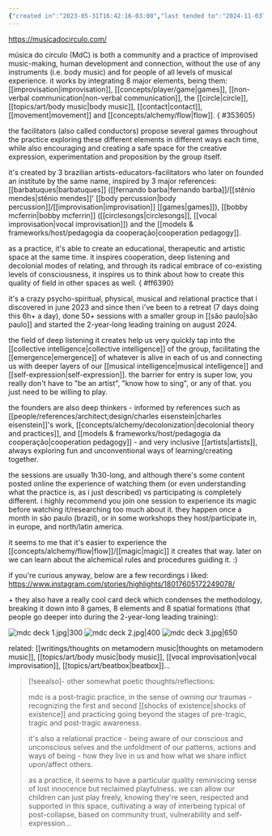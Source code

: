 ```yaml
---
{"created in":"2023-05-31T16:42:16-03:00","last tended to":"2024-11-03T16:05:03-03:00","aliases":["MdC","mdc"],"tags":["music","play","🌿","host","practice"],"relevancescore":93,"dg-publish":true,"notestage":["🌿"],"created":"2023-05-31T16:42:16.760-03:00","updated":"2024-12-11T19:23:14.223-03:00","permalink":"/responses/art/musica-do-circulo/","dgPassFrontmatter":true}
---
```


https://musicadocirculo.com/

música do círculo (MdC) is both a community and a practice of improvised music-making, human development and connection, without the use of any instruments (i.e. body music) and for people of all levels of musical experience. it works by integrating 8 major elements, being them: [[improvisation\|improvisation]], [[concepts/player/game\|games]], [[non-verbal communication\|non-verbal communication]], the [[circle\|circle]], [[topics/art/body music\|body music]], [[contact\|contact]], [[movement\|movement]] and [[concepts/alchemy/flow\|flow]].
{ #353605}


the facilitators (also called conductors) propose several games throughout the practice exploring these different elements in different ways each time, while also encouraging and creating a safe space for the creative expression, experimentation and proposition by the group itself.

it's created by 3 brazilian artists-educators-facilitators who later on founded an institute by the same name, inspired by 3 major references: [[barbatuques\|barbatuques]] ([[fernando barba\|fernando barba]]/[[stênio mendes\|stênio mendes]]' [[body percussion\|body percussion]]/[[improvisation\|improvisation]] [[games\|games]]), [[bobby mcferrin\|bobby mcferrin]] ([[circlesongs\|circlesongs]], [[vocal improvisation\|vocal improvisation]]) and the [[models & frameworks/host/pedagogia da cooperação\|cooperation pedagogy]].

as a practice, it's able to create an educational, therapeutic and artistic space at the same time. it inspires cooperation, deep listening and decolonial modes of relating, and through its radical embrace of co-existing levels of consciousness, it inspires us to think about how to create this quality of field in other spaces as well.
{ #ff6390}


it's a crazy psycho-spiritual, physical, musical and relational practice that i discovered in june 2023 and since then i've been to a retreat (7 days doing this 6h+ a day), done 50+ sessions with a smaller group in [[são paulo\|são paulo]] and started the 2-year-long leading training on august 2024.

the field of deep listening it creates help us very quickly tap into the [[collective intelligence\|collective intelligence]] of the group, facilitating the [[emergence\|emergence]] of whatever is alive in each of us and connecting us with deeper layers of our [[musical intelligence\|musical intelligence]] and [[self-expression\|self-expression]]. the barrier for entry is super low, you really don't have to "be an artist", "know how to sing", or any of that. you just need to be willing to play.

the founders are also deep thinkers - informed by references such as [[people/references/architect;design/charles eisenstein\|charles eisenstein]]'s work, [[concepts/alchemy/decolonization\|decolonial theory and practices]], and [[models & frameworks/host/pedagogia da cooperação\|cooperation pedagogy]] - and very inclusive [[artists\|artists]], always exploring fun and unconventional ways of learning/creating together.

the sessions are usually 1h30-long, and although there's some content posted online the experience of watching them (or even understanding what the practice is, as i just described) vs participating is completely different. i highly recommend you join one session to experience its magic before watching it/researching too much about it. they happen once a month in são paulo (brazil), or in some workshops they host/participate in, in europe, and north/latin america.

it seems to me that it's easier to experience the [[concepts/alchemy/flow\|flow]]/[[magic\|magic]] it creates that way. later on we can learn about the alchemical rules and procedures guiding it. :)

if you're curious anyway, below are a few recordings i liked:
https://www.instagram.com/stories/highlights/18017605172249078/

\+ they also have a really cool card deck which condenses the methodology, breaking it down into 8 games, 8 elements and 8 spatial formations (that people go deeper into during the 2-year-long leading training):


<div class="transclusion internal-embed is-loaded"><div class="markdown-embed">




![mdc deck 1.jpg|300](/img/user/assets/mdc%20deck%201.jpg)  ![mdc deck 2.jpg|400](/img/user/assets/mdc%20deck%202.jpg)  ![mdc deck 3.jpg|650](/img/user/assets/mdc%20deck%203.jpg) 

</div></div>


related: [[writings/thoughts on metamodern music\|thoughts on metamodern music]], [[topics/art/body music\|body music]], [[vocal improvisation\|vocal improvisation]], [[topics/art/beatbox\|beatbox]]...

> [!seealso]- other somewhat poetic thoughts/reflections:
> 
> mdc is a post-tragic practice, in the sense of owning our traumas - recognizing the first and second [[shocks of existence\|shocks of existence]] and practicing going beyond the stages of pre-tragic, tragic and post-tragic awareness.
> 
> it's also a relational practice - being aware of our conscious and unconscious selves and the unfoldment of our patterns, actions and ways of being - how they live in us and how what we share inflict upon/affect others.
> 
> as a practice, it seems to have a particular quality reminiscing sense of lost innocence but reclaimed playfulness. we can allow our children can just play freely, knowing they're seen, respected and supported in this space, cultivating a way of interbeing typical of post-collapse, based on community trust, vulnerability and self-expression...

